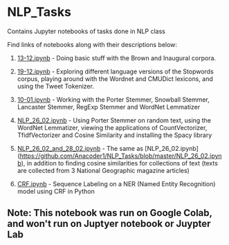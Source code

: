 # NLP_Tasks
Contains Jupyter notebooks of tasks done in NLP class

Find links of notebooks along with their descriptions below:

1. [13-12.ipynb](https://github.com/Anacoder1/NLP_Tasks/blob/master/13-12.ipynb) - Doing basic stuff with the Brown and Inaugural corpora.

2. [19-12.ipynb](https://github.com/Anacoder1/NLP_Tasks/blob/master/19-12.ipynb) - Exploring different language versions of the Stopwords corpus, playing around with the Wordnet and CMUDict lexicons, and using the Tweet Tokenizer.

3. [10-01.ipynb](https://github.com/Anacoder1/NLP_Tasks/blob/master/10-01.ipynb) - Working with the Porter Stemmer, Snowball Stemmer, Lancaster Stemmer, RegExp Stemmer and WordNet Lemmatizer

4. [NLP_26_02.ipynb](https://github.com/Anacoder1/NLP_Tasks/blob/master/NLP_26_02.ipynb) - Using Porter Stemmer on random text, using the WordNet Lemmatizer, viewing the applications of CountVectorizer, TfidfVectorizer and Cosine Similarity and installing the Spacy library

5. [NLP_26_02_and_28_02.ipynb](https://github.com/Anacoder1/NLP_Tasks/blob/master/NLP_26_02_%26_28_02.ipynb) - The same as [NLP_26_02.ipynb] (https://github.com/Anacoder1/NLP_Tasks/blob/master/NLP_26_02.ipynb), in addition to finding cosine similarities for collections of text (texts are collected from 3 National Geographic magazine articles)

6. [CRF.ipynb](https://github.com/Anacoder1/NLP_Tasks/blob/master/CRF.ipynb) - Sequence Labeling on a NER (Named Entity Recognition) model using CRF in Python
## Note: This notebook was run on Google Colab, and won't run on Juptyer notebook or Juypter Lab
